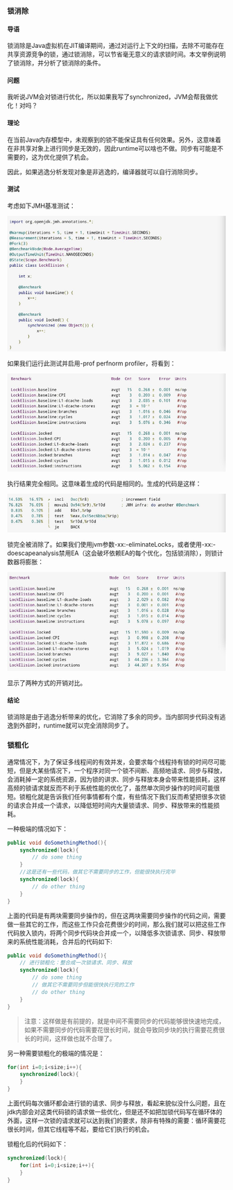 ### 锁消除
#### 导语
锁消除是Java虚拟机在JIT编译期间，通过对运行上下文的扫描，去除不可能存在共享资源竞争的锁，通过锁消除，可以节省毫无意义的请求锁时间。本文举例说明了锁消除，并分析了锁消除的条件。
#### 问题
我听说JVM会对锁进行优化，所以如果我写了synchronized，JVM会帮我做优化！对吗？
#### 理论
在当前Java内存模型中，未观察到的锁不能保证具有任何效果。另外，这意味着在非共享对象上进行同步是无效的，因此runtime可以啥也不做。同步有可能是不需要的，这为优化提供了机会。

因此，如果逃逸分析发现对象是非逃逸的，编译器就可以自行消除同步。
#### 测试
考虑如下JMH基准测试：

![](1.2.7/1.jpeg)

如果我们运行此测试并启用-prof perfnorm profiler，将看到：

![](1.2.7/2.jpeg)

执行结果完全相同。这意味着生成的代码是相同的。生成的代码是这样：

![](1.2.7/3.jpeg)

锁完全被消除了。如果我们使用jvm参数-xx:-eliminateLocks，或者使用-xx:-doescapeanalysis禁用EA（这会破坏依赖EA的每个优化，包括锁消除），则锁计数器将膨胀：

![](1.2.7/4.jpeg)

显示了两种方式的开销对比。
#### 结论
锁消除是由于逃逸分析带来的优化，它消除了多余的同步。当内部同步代码没有逃逸到外部时，runtime就可以完全消除同步了。
### 锁粗化
通常情况下，为了保证多线程间的有效并发，会要求每个线程持有锁的时间尽可能短，但是大某些情况下，一个程序对同一个锁不间断、高频地请求、同步与释放，会消耗掉一定的系统资源，因为锁的讲求、同步与释放本身会带来性能损耗，这样高频的锁请求就反而不利于系统性能的优化了，虽然单次同步操作的时间可能很短。锁粗化就是告诉我们任何事情都有个度，有些情况下我们反而希望把很多次锁的请求合并成一个请求，以降低短时间内大量锁请求、同步、释放带来的性能损耗。

一种极端的情况如下：
```java
public void doSomethingMethod(){
    synchronized(lock){
        // do some thing
    }
    //这是还有一些代码，做其它不需要同步的工作，但能很快执行完毕
    synchronized(lock){
        // do other thing
    }
}
```
上面的代码是有两块需要同步操作的，但在这两块需要同步操作的代码之间，需要做一些其它的工作，而这些工作只会花费很少的时间，那么我们就可以把这些工作代码放入锁内，将两个同步代码块合并成一个，以降低多次锁请求、同步、释放带来的系统性能消耗，合并后的代码如下:
```java
public void doSomethingMethod(){
    // 进行锁粗化：整合成一次锁请求、同步、释放
    synchronized(lock){
        // do some thing
        // 做其它不需要同步但能很快执行完的工作
        // do other thing
    }
}
```
> 注意：这样做是有前提的，就是中间不需要同步的代码能够很快速地完成，如果不需要同步的代码需要花很长时间，就会导致同步块的执行需要花费很长的时间，这样做也就不合理了。

另一种需要锁粗化的极端的情况是：
```java
for(int i=0;i<size;i++){
    synchronized(lock){
    }
}
```
上面代码每次循环都会进行锁的请求、同步与释放，看起来貌似没什么问题，且在jdk内部会对这类代码锁的请求做一些优化，但是还不如把加锁代码写在循环体的外面，这样一次锁的请求就可以达到我们的要求，除非有特殊的需要：循环需要花很长时间，但其它线程等不起，要给它们执行的机会。

锁粗化后的代码如下：
```java
synchronized(lock){
    for(int i=0;i<size;i++){
    }
}
```
